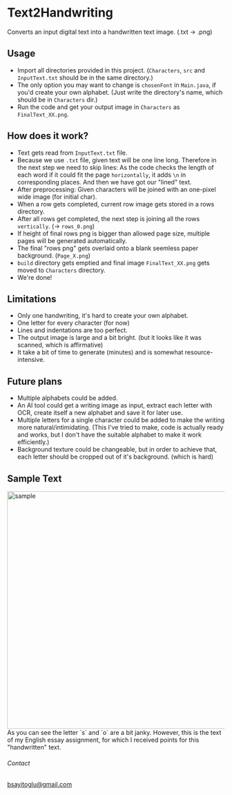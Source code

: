 # Text2Handwriting
Converts an input digital text into a handwritten text image. (.txt -> .png)

## Usage
- Import all directories provided in this project. (`Characters`, `src` and `InputText.txt` should be in the same directory.)
- The only option you may want to change is `chosenFont` in `Main.java`, if you'd create your own alphabet. (Just write the directory's name, which should be in `Characters` dir.)
- Run the code and get your output image in `Characters` as `FinalText_XX.png`.

## How does it work?
- Text gets read from `InputText.txt` file.
- Because we use `.txt` file, given text will be one line long. Therefore in the next step we need to skip lines: As the code checks the length of each word if it could fit the page `horizontally`, it adds `\n` in corresponding places. And then we have got our "lined" text.
- After preprocessing: Given characters will be joined with an one-pixel wide image (for initial char).
- When a row gets completed, current row image gets stored in a rows directory.
- After all rows get completed, the next step is joining all the rows `vertically`. (-> `rows_0.png`)
- If height of final rows png is bigger than allowed page size, multiple pages will be generated automatically.
- The final "rows png" gets overlaid onto a blank seemless paper background. (`Page_X.png`)
- `build` directory gets emptied and final image `FinalText_XX.png` gets moved to `Characters` directory.
- We're done!

## Limitations
- Only one handwriting, it's hard to create your own alphabet.
- One letter for every character (for now)
- Lines and indentations are too perfect.
- The output image is large and a bit bright. (but it looks like it was scanned, which is affirmative)
- It take a bit of time to generate (minutes) and is somewhat resource-intensive.

## Future plans
- Multiple alphabets could be added.
- An AI tool could get a writing image as input, extract each letter with OCR, create itself a new alphabet and save it for later use.
- Multiple letters for a single character could be added to make the writing more natural/intimidating. (This I've tried to make, code is actually ready and works, but I don't have the suitable alphabet to make it work efficiently.)
- Background texture could be changeable, but in order to achieve that, each letter should be cropped out of it's background. (which is hard)

## Sample Text
<img width="550" alt="sample" src="https://user-images.githubusercontent.com/95364352/232312263-eaf3999c-47a6-4177-be3c-773cdcffd3ab.png">
As you can see the letter `s` and `o` are a bit janky. However, this is the text of my English essay assignment, for which I received points for this "handwritten" text.

###### Contact
bsayitoglu@gmail.com
